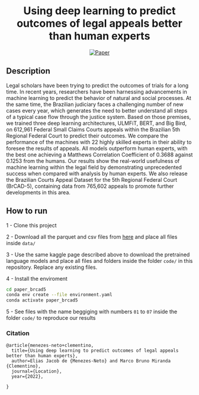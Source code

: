 <div align="center">    
 
# Using deep learning to predict outcomes of legal appeals better than human experts     

[![Paper](http://img.shields.io/badge/paper-XXXXX.11111.2222-3333.svg)](https://github.com/eliasjacob/paper_brcad5)


</div>
 
## Description   
Legal scholars have been trying to predict the outcomes of trials for a long time. In recent years, researchers have been harnessing advancements in machine learning to predict the behavior of natural and social processes. At the same time, the Brazilian judiciary faces a challenging number of new cases every year, which generates the need to better understand all steps of a typical case flow through the justice system. Based on those premises, we trained three deep learning architectures, ULMFiT, BERT, and Big Bird, on 612,961 Federal Small Claims Courts appeals within the Brazilian 5th Regional Federal Court to predict their outcomes. We compare the performance of the machines with 22 highly skilled experts in their ability to foresee the results of appeals. All models outperform human experts, with the best one achieving a Matthews Correlation Coefficient of 0.3688 against 0.1253 from the humans. Our results show the real-world usefulness of machine learning within the legal field by demonstrating unprecedented success when compared with analysis by human experts. We also release the Brazilian Courts Appeal Dataset for the 5th Regional Federal Court (BrCAD-5), containing data from 765,602 appeals to promote further developments in this area.

## How to run   
1 - Clone this project

2 - Download all the parquet and csv files from [here](https://www.kaggle.com/eliasjacob/brcad5) and place all files inside `data/`

3 - Use the same kaggle page described above to download the pretrained language models and place all files and folders inside the folder `code/` in this repository. Replace any existing files.

4 - Install the enviroment
```bash
cd paper_brcad5
conda env create --file environment.yaml
conda activate paper_brcad5
```

5 - See files with the name beggiging with numbers `01` to `07` inside the folder `code/` to reproduce our results 

### Citation   
```
@article{menezes-neto+clementino,
  title={Using deep learning to predict outcomes of legal appeals better than human experts},
  author=Elias Jacob de {Menezes-Neto} and Marco Bruno Miranda {Clementino},
  journal={Location},
  year={2022},
  
}
```   

